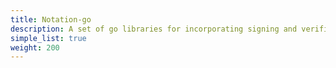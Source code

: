 ```yaml
---
title: Notation-go
description: A set of go libraries for incorporating signing and verification in other CLIs.
simple_list: true
weight: 200
---
```


